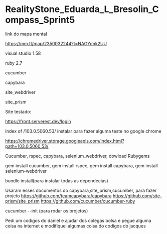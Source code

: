 # RealityStone_Eduarda_L_Bresolin_Compass_Sprint5

link do mapa mental

https://mm.tt/map/2350032244?t=NAGYdnk2UU

visual studio 1.58

ruby 2.7

cucumber

capybara 

site_webdriver

site_prism

Site testado:

https://front.serverest.dev/login

Index of /103.0.5060.53/ instalar para fazer alguma teste no google chrome

https://chromedriver.storage.googleapis.com/index.html?path=103.0.5060.53/

Cucumber, rspec, capybara, selenium_webdriver, dowload Rubygems 

gem install cucumber, gem install rspec, gem install capybara, gem install selenium-webdriver

bundle install(para instalar todas as dependecias) 

Usaram esses documentos do capybara,site_prism,cucumber, para fazer projeto
https://github.com/teamcapybara/capybara
https://github.com/site-prism/site_prism
https://github.com/cucumber/cucumber-ruby

cucumber --init (para rodar os projetos)

Pedi um codigos do daniel e ajudar dos colegas bolsa e pegue alguma coisa na internet e modifiquei algumas coisa do codigos do jacques 

